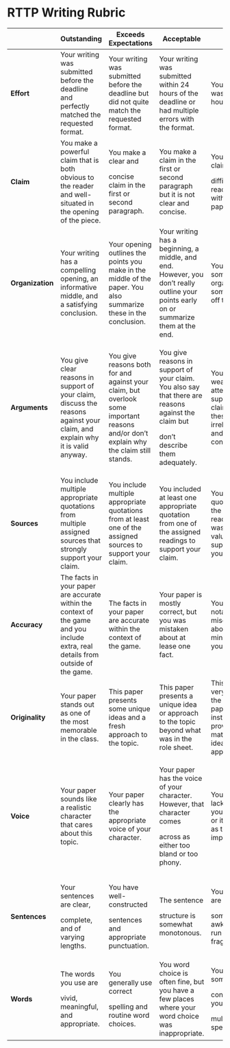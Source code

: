 # RTTP Writing Rubric

| ​                | Outstanding                                                                                                                       | Exceeds Expectations                                                                                                                   | Acceptable                                                                                                                                        | Poor                                                                                                           | Dreadful                                                                                                          |
| ---------------- | --------------------------------------------------------------------------------------------------------------------------------- | -------------------------------------------------------------------------------------------------------------------------------------- | ------------------------------------------------------------------------------------------------------------------------------------------------- | -------------------------------------------------------------------------------------------------------------- | ----------------------------------------------------------------------------------------------------------------- |
| **Effort**       | Your writing was submitted before the deadline and perfectly matched the requested format.                                        | Your writing was submitted before the deadline but did not quite match the requested format.                                           | Your writing was submitted within 24 hours of the deadline or had multiple errors with the format.                                                | Your writing was over 24 hours late.                                                                           | Your writing was not submitted until the instructor asked for it.                                                 |
| **Claim**        | You make a powerful claim that is both obvious to the reader and well-situated in the opening of the piece.                       | <p>You make a clear and</p><p>concise claim in the first or second paragraph.</p>                                                      | You make a claim in the first or second paragraph but it is not clear and concise.                                                                | <p>You make a claim, but it is</p><p>difficult for the reader to find it within the paper.</p>                 | Your claim is unclear to the reader.                                                                              |
| **Organization** | Your writing has a compelling opening, an informative middle, and a satisfying conclusion.                                        | Your opening outlines the points you make in the middle of the paper. You also summarize these in the conclusion.                      | Your writing has a beginning, a middle, and end. However, you don’t really outline your points early on or summarize them at the end.             | Your writing is somewhat organized but sometimes gets off topic.                                               | Your writing is aimless and disorganized.                                                                         |
| **Arguments**    | You give clear reasons in support of your claim, discuss the reasons against your claim, and explain why it is valid anyway.      | You give reasons both for and against your claim, but overlook some important reasons and/or don’t explain why the claim still stands. | <p>You give reasons in support of your claim. You also say that there are reasons against the claim but</p><p>don’t describe them adequately.</p> | You give 1 or 2 weak reasons attempting to support your claim. However these are irrelevant and/or confusing.  | You do not give any convincing reasons in support of your claim.                                                  |
| **Sources**      | You include multiple appropriate quotations from multiple assigned sources that strongly support your claim.                      | You include multiple appropriate quotations from at least one of the assigned sources to support your claim.                           | You included at least one appropriate quotation from one of the assigned readings to support your claim.                                          | You included a quotation from the assigned readings, but it was marginally valuable in supporting your claim.  | You did not include quotations from the assigned readings to support your claim.                                  |
| **Accuracy**     | The facts in your paper are accurate within the context of the game and you include extra, real details from outside of the game. | The facts in your paper are accurate within the context of the game.                                                                   | Your paper is mostly correct, but you was mistaken about at lease one fact.                                                                       | You had notable misconceptions about some minor facts in your paper.                                           | You had serious misconceptions about major facts in your paper.                                                   |
| **Originality**  | Your paper stands out as one of the most memorable in the class.                                                                  | This paper presents some unique ideas and a fresh approach to the topic.                                                               | This paper presents a unique idea or approach to the topic beyond what was in the role sheet.                                                     | This paper is very similar to the other papers or the instructor-provided materials in its ideas and approach. | This paper could have been written by someone not taking this particular class.                                   |
| **Voice**        | Your paper sounds like a realistic character that cares about this topic.                                                         | Your paper clearly has the appropriate voice of your character.                                                                        | <p>Your paper has the voice of your character. However, that character comes</p><p>across as either too bland or too phony.</p>                   | Your paper lacks a voice of your character or it is so weak as to be imperceptible.                            | Your writing is too informal. It appears that you did not take this assignment seriously.                         |
| **Sentences**    | <p>Your sentences are clear,</p><p>complete, and of varying lengths.</p>                                                          | <p>You have well-constructed</p><p>sentences and appropriate punctuation.</p>                                                          | <p>The sentence</p><p>structure is somewhat monotonous.</p>                                                                                       | <p>Your sentences are</p><p>sometimes awkward with run-ons or fragments.</p>                                   | Many run-ons, fragments, and awkward phrasing make your essay hard to read. You use the same words over and over. |
| **Words**        | <p>The words you use are</p><p>vivid, meaningful, and appropriate.</p>                                                            | <p>You generally use correct</p><p>spelling and routine word choices.</p>                                                              | You word choice is often fine, but you have a few places where your word choice was inappropriate.                                                | <p>Your words are sometimes</p><p>confusing or you have</p><p>multiple spelling errors.</p>                    | <p>Numerous errors in word</p><p>choice or spelling make your paper hard to read.</p>                             |
